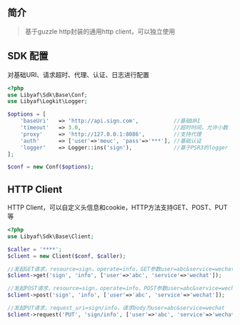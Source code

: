## 简介
> 基于guzzle http封装的通用http client，可以独立使用

## SDK 配置
对基础URI、请求超时、代理、认证、日志进行配置
```php
<?php
use Libyaf\Sdk\Base\Conf;
use Libyaf\Logkit\Logger;

$options = [
    'baseUri'   => 'http://api.sign.com',           //基础URI
    'timeout'   => 3.0,                             //超时时间，允许小数
    'proxy'     => 'http://127.0.0.1:8086',         //支持代理
    'auth'      => ['user'=>'meuc', 'pass'=>'***'], //基础认证
    'logger'    => Logger::ins('sign'),             //基于PSR3的logger
];

$conf = new Conf($options);
```
## HTTP Client
HTTP Client，可以自定义头信息和cookie，HTTP方法支持GET、POST、PUT等
```php
<?php
use Libyaf\Sdk\Base\Client;

$caller = '****';
$client = new Client($conf, $caller);

//发起GET请求，resource=sign，operate=info，GET参数user=abc&service=wechat
$client->get('sign', 'info', ['user'=>'abc', 'service'=>'wechat']);

//发起POST请求，resource=sign，operate=info，POST参数user=abc&service=wechat
$client->post('sign', 'info', ['user'=>'abc', 'service'=>'wechat']);

//发起PUT请求，request_uri=sign/info，请求body为user=abc&service=wechat
$client->request('PUT', 'sign/info', ['user'=>'abc', 'service'=>'wechat']);
```
